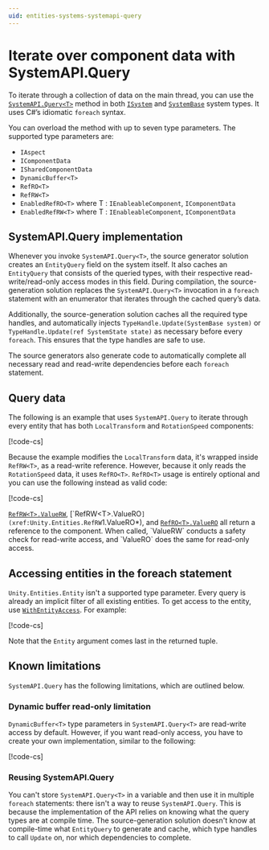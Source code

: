 ```yaml
---
uid: entities-systems-systemapi-query
---
```


# Iterate over component data with SystemAPI.Query

To iterate through a collection of data on the main thread, you can use the [`SystemAPI.Query<T>`](xref:Unity.Entities.SystemAPI.Query*) method in both [`ISystem`](systems-isystem.md) and [`SystemBase`](systems-systembase.md) system types. It uses C#’s idiomatic `foreach` syntax.

You can overload the method with up to seven type parameters. The supported type parameters are:

* `IAspect`
* `IComponentData`
* `ISharedComponentData`
* `DynamicBuffer<T>`
* `RefRO<T>`
* `RefRW<T>`
* `EnabledRefRO<T>` where T : `IEnableableComponent`, `IComponentData`
* `EnabledRefRW<T>` where T : `IEnableableComponent`, `IComponentData`

## SystemAPI.Query implementation

Whenever you invoke `SystemAPI.Query<T>`, the source generator solution creates an `EntityQuery` field on the system itself. It also caches an `EntityQuery` that consists of the queried types, with their respective read-write/read-only access modes in this field. During compilation, the source-generation solution replaces the `SystemAPI.Query<T>` invocation in a `foreach` statement with an enumerator that iterates through the cached query’s data.

Additionally, the source-generation solution caches all the required type handles, and automatically injects `TypeHandle.Update(SystemBase system)` or `TypeHandle.Update(ref SystemState state)` as necessary before every `foreach`. This ensures that the type handles are safe to use.

The source generators also generate code to automatically complete all necessary read and read-write dependencies before each `foreach` statement.

## Query data

The following is an example that uses `SystemAPI.Query` to iterate through every entity that has both `LocalTransform` and `RotationSpeed` components: 

[!code-cs[](../DocCodeSamples.Tests/SystemAPIExamples.cs#query-data)]

Because the example modifies the `LocalTransform` data, it's wrapped inside `RefRW<T>`, as a read-write reference. However, because it only reads the `RotationSpeed` data, it uses `RefRO<T>`. `RefRO<T>` usage is entirely optional and you can use the following instead as valid code: 

[!code-cs[](../DocCodeSamples.Tests/SystemAPIExamples.cs#query-data-alt)]

[`RefRW<T>.ValueRW`](xref:Unity.Entities.RefRW`1.ValueRW*), [`RefRW<T>.ValueRO`](xref:Unity.Entities.RefRW`1.ValueRO*), and [`RefRO<T>.ValueRO`](xref:Unity.Entities.RefRO`1.ValueRO*) all return a reference to the component. When called, `ValueRW` conducts a safety check for read-write access, and `ValueRO` does the same for read-only access.

## Accessing entities in the foreach statement

`Unity.Entities.Entity` isn't a supported type parameter. Every query is already an implicit filter of all existing entities. To get access to the entity, use [`WithEntityAccess`](xref:Unity.Entities.QueryEnumerable`1.WithEntityAccess*). For example:

[!code-cs[](../DocCodeSamples.Tests/SystemAPIExamples.cs#entity-access)]

Note that the `Entity` argument comes last in the returned tuple.

## Known limitations

`SystemAPI.Query` has the following limitations, which are outlined below.

### Dynamic buffer read-only limitation

`DynamicBuffer<T>` type parameters in `SystemAPI.Query<T>` are read-write access by default. However, if you want read-only access, you have to create your own implementation, similar to the following:

[!code-cs[](../DocCodeSamples.Tests/SystemAPIExamples.cs#dynamic-buffer)]

### Reusing SystemAPI.Query

You can't store `SystemAPI.Query<T>` in a variable and then use it in multiple `foreach` statements: there isn't a way to reuse `SystemAPI.Query`. This is because the implementation of the API relies on knowing what the query types are at compile time. The source-generation solution doesn't know at compile-time what `EntityQuery` to generate and cache, which type handles to call `Update` on, nor which dependencies to complete.
